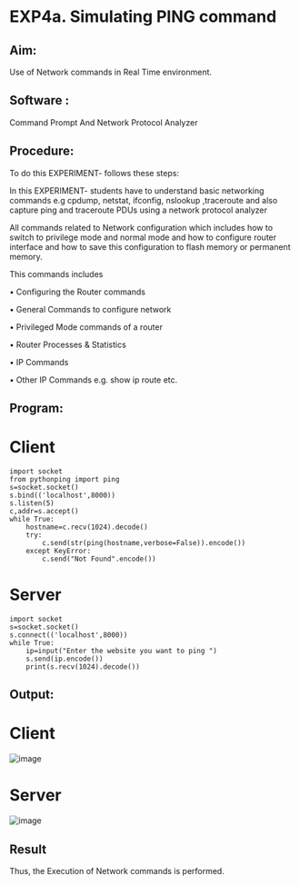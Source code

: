 # EXP4a. Simulating PING command

## Aim:
Use of Network commands in Real Time environment.

## Software : 
Command Prompt And Network Protocol Analyzer

## Procedure:
To do this EXPERIMENT- follows these steps:

In this EXPERIMENT- students have to understand basic networking commands e.g cpdump, netstat, ifconfig, nslookup ,traceroute and also capture ping and traceroute PDUs using a network protocol analyzer 

All commands related to Network configuration which includes how to switch to privilege mode and normal mode and how to configure router interface and how to save this configuration to flash memory or permanent memory.

This commands includes

• Configuring the Router commands

• General Commands to configure network

• Privileged Mode commands of a router 

• Router Processes & Statistics

• IP Commands

• Other IP Commands e.g. show ip route etc.

## Program:
# Client
~~~
import socket
from pythonping import ping
s=socket.socket()
s.bind(('localhost',8000))
s.listen(5)
c,addr=s.accept()
while True:
    hostname=c.recv(1024).decode()
    try:
        c.send(str(ping(hostname,verbose=False)).encode())
    except KeyError:
        c.send("Not Found".encode())
~~~

# Server
~~~
import socket
s=socket.socket()
s.connect(('localhost',8000))
while True:
    ip=input("Enter the website you want to ping ")
    s.send(ip.encode())
    print(s.recv(1024).decode())
~~~

## Output:
# Client
![image](https://github.com/K-Dharshini/4.Execution_of_NetworkCommends/assets/139334830/f65f73fe-b33e-4b9e-92d8-f8a0bead45e6)

# Server
![image](https://github.com/K-Dharshini/4.Execution_of_NetworkCommends/assets/139334830/b93fc2af-4b1d-45ab-89c7-07d1535289b7)

## Result
Thus, the Execution of Network commands is performed.
